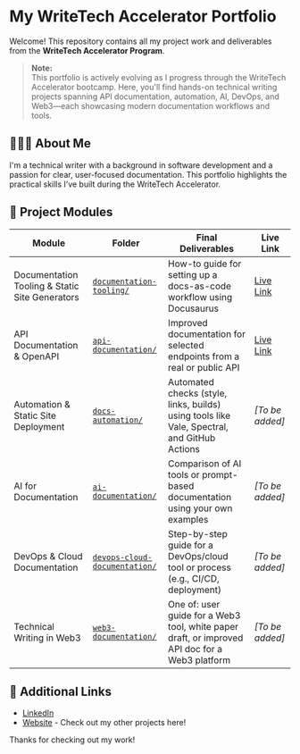 # My WriteTech Accelerator Portfolio

Welcome! This repository contains all my project work and deliverables from the **WriteTech Accelerator Program**.

> **Note:**  
> This portfolio is actively evolving as I progress through the WriteTech Accelerator bootcamp. Here, you'll find hands-on technical writing projects spanning API documentation, automation, AI, DevOps, and Web3—each showcasing modern documentation workflows and tools.

## 👩🏽‍💻 About Me

I'm a technical writer with a background in software development and a passion for clear, user-focused documentation. This portfolio highlights the practical skills I’ve built during the WriteTech Accelerator.

## 📁 Project Modules

| Module                                         | Folder                                                            | Final Deliverables                                                                             | Live Link                                                                                                |
|------------------------------------------------|-------------------------------------------------------------------|------------------------------------------------------------------------------------------------|----------------------------------------------------------------------------------------------------------|
| Documentation Tooling & Static Site Generators | [`documentation-tooling/`](/docs/documentation-tooling/)          | How-to guide for setting up a docs-as-code workflow using Docusaurus                           | [Live Link](https://writetech-accelerator-portfolio-chr.vercel.app/docs/documentation-tooling/intro)|
| API Documentation & OpenAPI                    | [`api-documentation/`](/docs/api-documentation)                   | Improved documentation for selected endpoints from a real or public API                        | [Live Link](https://writetech-accelerator-portfolio-chr.vercel.app/docs/api-documentation/intro)                                                                                        |
| Automation & Static Site Deployment            | [`docs-automation/`](/docs/automation-workflows)                       | Automated checks (style, links, builds) using tools like Vale, Spectral, and GitHub Actions    | _[To be added]_                                                                                          |
| AI for Documentation                           | [`ai-documentation/`](/docs/ai-documentation)                     | Comparison of AI tools or prompt-based documentation using your own examples                   | _[To be added]_                                                                                          |
| DevOps & Cloud Documentation                   | [`devops-cloud-documentation/`](/docs/devops-cloud-documentation) | Step-by-step guide for a DevOps/cloud tool or process (e.g., CI/CD, deployment)                | _[To be added]_                                                                                          |
| Technical Writing in Web3                      | [`web3-documentation/`](/docs/web3-documentation)                 | One of: user guide for a Web3 tool, white paper draft, or improved API doc for a Web3 platform | _[To be added]_                                                                                          |

## 🔗 Additional Links

- [LinkedIn](https://linkedin.com/in/christinebelzie)
- [Website](https://christinebelzie.carrd.co/) - Check out my other projects here!

Thanks for checking out my work!
